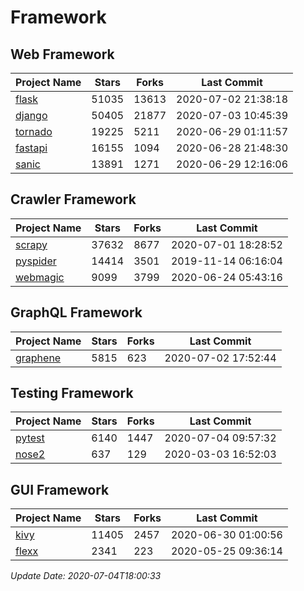 # Framework

## Web Framework

| Project Name | Stars | Forks | Last Commit |
| ------------ | ----- | ----- | ----------- |
| [flask](https://github.com/pallets/flask) | 51035 | 13613 | 2020-07-02 21:38:18 |
| [django](https://github.com/django/django) | 50405 | 21877 | 2020-07-03 10:45:39 |
| [tornado](https://github.com/tornadoweb/tornado) | 19225 | 5211 | 2020-06-29 01:11:57 |
| [fastapi](https://github.com/tiangolo/fastapi) | 16155 | 1094 | 2020-06-28 21:48:30 |
| [sanic](https://github.com/huge-success/sanic) | 13891 | 1271 | 2020-06-29 12:16:06 |

## Crawler Framework

| Project Name | Stars | Forks | Last Commit |
| ------------ | ----- | ----- | ----------- |
| [scrapy](https://github.com/scrapy/scrapy) | 37632 | 8677 | 2020-07-01 18:28:52 |
| [pyspider](https://github.com/binux/pyspider) | 14414 | 3501 | 2019-11-14 06:16:04 |
| [webmagic](https://github.com/code4craft/webmagic) | 9099 | 3799 | 2020-06-24 05:43:16 |

## GraphQL Framework

| Project Name | Stars | Forks | Last Commit |
| ------------ | ----- | ----- | ----------- |
| [graphene](https://github.com/graphql-python/graphene) | 5815 | 623 | 2020-07-02 17:52:44 |

## Testing Framework

| Project Name | Stars | Forks | Last Commit |
| ------------ | ----- | ----- | ----------- |
| [pytest](https://github.com/pytest-dev/pytest) | 6140 | 1447 | 2020-07-04 09:57:32 |
| [nose2](https://github.com/nose-devs/nose2) | 637 | 129 | 2020-03-03 16:52:03 |

## GUI Framework

| Project Name | Stars | Forks | Last Commit |
| ------------ | ----- | ----- | ----------- |
| [kivy](https://github.com/kivy/kivy) | 11405 | 2457 | 2020-06-30 01:00:56 |
| [flexx](https://github.com/flexxui/flexx) | 2341 | 223 | 2020-05-25 09:36:14 |

*Update Date: 2020-07-04T18:00:33*